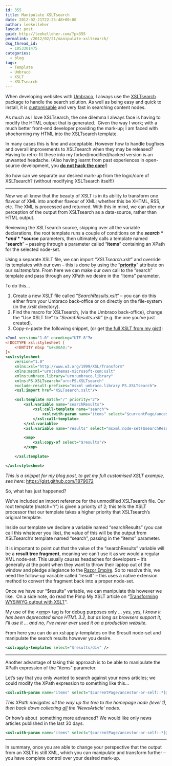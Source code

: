```yaml
---
id: 355
title: Manipulate XSLTsearch
date: 2012-02-21T22:25:48+00:00
author: leekelleher
layout: post
guid: http://leekelleher.com/?p=355
permalink: /2012/02/21/manipulate-xsltsearch/
dsq_thread_id:
  - 1053301475
categories:
  - blog
tags:
  - Template
  - Umbraco
  - XSLT
  - XSLTsearch
---
```

When developing websites with [Umbraco](http://umbraco.codeplex.com), I always use the [XSLTsearch](http://our.umbraco.org/projects/website-utilities/xsltsearch) package to handle the search solution. As well as being easy and quick to install, it is [customisable](http://blog.percipientstudios.com/2009/4/7/customizing-xsltsearch.aspx) and very fast in searching content nodes.

As much as I love XSLTsearch, the one dilemma I always face is having to modify the HTML output that is generated.  Given the way I work; with a much better front-end developer providing the mark-up; I am faced with shoehorning my HTML into the XSLTsearch template.

In many cases this is fine and acceptable. However how to handle bugfixes and overall improvements to XSLTsearch when they may be released? Having to retro-fit these into my forked/modified/hacked version is an unwanted headache. (Also having learnt from past experiences in open-source development, you <span style="text-decoration: underline;"><strong><a href="http://drupal.org/best-practices/do-not-hack-core">do not hack the core</a></strong></span>!)

So how can we separate our desired mark-up from the logic/core of XSLTsearch? (without modifying XSLTsearch itself!)

* * *

Now we all know that the beauty of XSLT is in its ability to transform one flavour of XML into another flavour of XML; whether this be XHTML, RSS, etc. The XML is processed and returned. With this in mind, we can alter our perception of the output from XSLTsearch as a data-source, rather than HTML output.

Reviewing the XSLTsearch source, skipping over all the variable declarations, the root template runs a couple of conditions on the **$search** and **$source** parameters, then ultimately calls a template named &#8220;**search**&#8221; &#8211; passing through a parameter called &#8220;**items**&#8221; containing an XPath for the selected node-set.

Using a separate XSLT file, we can import &#8220;_XSLTsearch.xslt_&#8221; and override its templates with our own &#8211; this is done by using the &#8220;**[priority](http://www.edankert.com/transforms/xslt.template-priority.html)**&#8221; attribute on our _xsl:template_. From here we can make our own call to the &#8220;search&#8221; template and pass through any XPath we desire in the &#8220;items&#8221; parameter.

To do this&#8230;

  1. Create a new XSLT file called &#8220;_SearchResults.xslt_&#8221; &#8211; you can do this either from your Umbraco back-office or on directly on the file-system (in the _/xslt_ directory).
  2. Find the macro for XSLTsearch, (via the Umbraco back-office), change the &#8220;Use XSLT file&#8221; to &#8220;_SearchResults.xslt_&#8221; (e.g. the one you&#8217;ve just created).
  3. Copy-n-paste the following snippet, (or get [the full XSLT from my gist](https://gist.github.com/1879072)):

```xml
<?xml version="1.0" encoding="UTF-8"?>
<!DOCTYPE xsl:stylesheet [
	<!ENTITY nbsp "&#x00A0;">
]>
<xsl:stylesheet
	version="1.0"
	xmlns:xsl="http://www.w3.org/1999/XSL/Transform"
	xmlns:msxml="urn:schemas-microsoft-com:xslt"
	xmlns:umbraco.library="urn:umbraco.library"
	xmlns:PS.XSLTsearch="urn:PS.XSLTsearch"
	exclude-result-prefixes="msxml umbraco.library PS.XSLTsearch">
	<xsl:import href="XSLTsearch.xslt"/>

	<xsl:template match="/" priority="2">
		<xsl:variable name="searchResults">
			<xsl:call-template name="search">
				<xsl:with-param name="items" select="$currentPage/ancestor-or-self::*[@level = 1]"/>
			</xsl:call-template>
		</xsl:variable>
		<xsl:variable name="results" select="msxml:node-set($searchResults)"/>

		<xmp>
			<xsl:copy-of select="$results"/>
		</xmp>

	</xsl:template>

</xsl:stylesheet>
```

_This is a snippet for my blog post, to get my full customised XSLT example, see here:_ <https://gist.github.com/1879072>

So, what has just happened?

We&#8217;ve included an import reference for the unmodified XSLTsearch file. Our root template (match=&#8221;/&#8221;) is given a priority of 2; this tells the XSLT processor that our template takes a higher priority that XSLTsearch&#8217;s original template.

Inside our template we declare a variable named &#8220;searchResults&#8221; (you can call this whatever you like), the value of this will be the output from XSLTsearch&#8217;s template named &#8220;search&#8221;, passing in the &#8220;items&#8221; parameter.

It is important to point out that the value of the &#8220;searchResults&#8221; variable will be a **result tree fragment**, meaning we can&#8217;t use it as we would a regular XML node-set. This usually causes headaches for developers &#8211; it&#8217;s generally at the point when they want to throw their laptop out of the window and pledge allegiance to the [Razor Empire](http://razorempire.com/). So to resolve this, we need the follow-up variable called &#8220;result&#8221; &#8211; this uses a native extension method to convert the fragment back into a proper node-set.

Once we have our &#8220;$results&#8221; variable, we can manipulate this however we like.  On a side note, do read the Pimp My XSLT article on &#8220;[Transforming WYSIWYG output with XSLT](http://pimpmyxslt.com/articles/wysiwyg/)&#8220;.

My use of the <[xmp](http://www.w3.org/TR/REC-html32#xmp)> tag is for debug purposes only &#8230; _yes, yes, I know it has been deprecated since HTML 3.2, but as long as browsers support it, I&#8217;ll use it &#8230; and no, I&#8217;ve never ever used it on a production website._

From here you can do an xsl:apply-templates on the $result node-set and manipulate the search results however you desire.

```xml
<xsl:apply-templates select="$results/div" />
```

* * *

Another advantage of taking this approach is to be able to manipulate the XPath expression of the &#8220;items&#8221; parameter.

Let&#8217;s say that you only wanted to search against your news articles; we could modify the XPath expression to something like this&#8230;

```xml
<xsl:with-param name="items" select="$currentPage/ancestor-or-self::*[@level = 1]/descendant::NewsArticle[@isDoc]"/>
```

_This XPath navigates all the way up the tree to the homepage node (level 1), then back down collecting <span style="text-decoration: underline;">all</span> the &#8216;NewsArticle&#8217; nodes._

Or how&#8217;s about  something more advanced? We would like only news articles published in the last 30 days.

```xml
<xsl:with-param name="items" select="$currentPage/ancestor-or-self::*[@level = 1]/descendant::NewsArticle[@isDoc and umbraco.library:DateGreaterThanOrEqualToday(umbraco.library:DateAdd(@createDate, 'd', 30))]"/>
```

* * *

In summary, once you are able to change your perspective that the output from an XSLT is still XML, which you can manipulate and transform further &#8211; you have complete control over your desired mark-up.